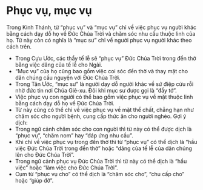# Phục vụ, mục vụ

Trong Kinh Thánh, từ “phục vụ” và “mục vụ” chỉ về việc phục vụ người khác bằng cách dạy dỗ họ về Đức Chúa Trời và chăm sóc nhu cầu thuộc linh của họ. Từ này còn có nghĩa là “mục sư” chỉ về người phục vụ người khác theo cách trên.
- Trong Cựu Ước, các thầy tế lễ sẽ “phục vụ” Đức Chúa Trời trong đền thờ bằng việc dâng của tế lễ cho Ngài.  
- “Mục vụ” của họ cũng bao gồm việc coi sóc đền thờ và thay mặt cho dân chúng cầu nguyện với Đức Chúa Trời. 
- Trong Tân Ước, “mục sư” là người dạy dỗ  người khác về sứ điệp cứu rỗi nhờ đức tin nơi Chúa Giê-xu. Đôi khi mục sư được gọi là “đầy tớ”. 
- Việc phục vụ con người có thể bao gồm việc phục vụ về mặt thuộc linh bằng cách dạy dỗ họ về Đức Chúa Trời.
- Từ này cũng có thể chỉ về việc phục vụ về mặt thể chất, chẳng hạn như chăm sóc cho người bệnh, cung cấp thức ăn cho người nghèo.
Gợi ý dịch:
- Trong ngữ cảnh chăm sóc cho con người thì từ này có thể được dịch là “phục vụ”, “chăm nom” hay “đáp ứng nhu cầu”. 
- Khi chỉ về việc phục vụ trong đền thờ thì từ “phục vụ” có thể dịch là “hầu việc Đức Chúa Trời trong đền thờ” hoặc “dâng của tế lễ của dân chúng lên cho Đức Chúa Trời”. 
- Trong ngữ cảnh phục vụ Đức Chúa Trời thì từ này có thể dịch là “hầu việc” hoặc “làm việc cho Đức Chúa Trời”. 
- Cụm từ “phục vụ cho” có thể dịch là “chăm sóc cho”, “chu cấp cho” hoặc “giúp đỡ”.

